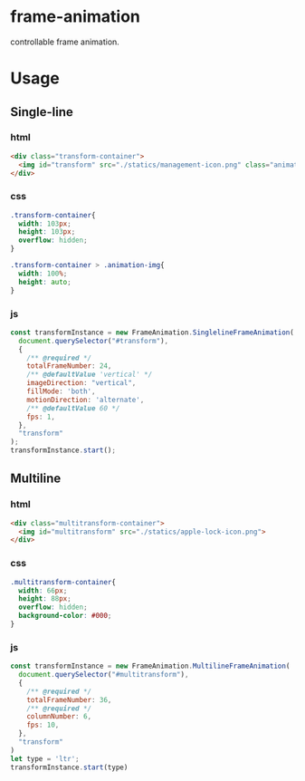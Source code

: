 # frame-animation
controllable frame animation.

# Usage
## Single-line
### html
```html
<div class="transform-container">
  <img id="transform" src="./statics/management-icon.png" class="animation-img">
</div>
```
### css
```css
.transform-container{
  width: 103px;
  height: 103px;
  overflow: hidden;
}

.transform-container > .animation-img{
  width: 100%;
  height: auto;
}
```
### js
```javascript
const transformInstance = new FrameAnimation.SinglelineFrameAnimation(
  document.querySelector("#transform"),
  {
    /** @required */
    totalFrameNumber: 24,
    /** @defaultValue 'vertical' */
    imageDirection: "vertical",
    fillMode: 'both',
    motionDirection: 'alternate',
    /** @defaultValue 60 */
    fps: 1,
  },
  "transform"
);
transformInstance.start();
```
## Multiline
### html
```html
<div class="multitransform-container">
  <img id="multitransform" src="./statics/apple-lock-icon.png">
</div>
```
### css
```css
.multitransform-container{
  width: 66px;
  height: 88px;
  overflow: hidden;
  background-color: #000;
}
```
### js
```javascript
const transformInstance = new FrameAnimation.MultilineFrameAnimation(
  document.querySelector("#multitransform"),
  {
    /** @required */
    totalFrameNumber: 36,
    /** @required */
    columnNumber: 6,
    fps: 10,
  },
  "transform"
)
let type = 'ltr';
transformInstance.start(type)
```
